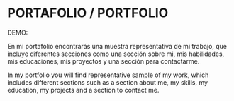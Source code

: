 # PORTAFOLIO / PORTFOLIO

DEMO: 

En mi portafolio encontrarás una muestra representativa de mi trabajo, que incluye diferentes secciones como una sección sobre mi, mis habilidades, mis educaciones, mis proyectos y una sección para contactarme.

In my portfolio you will find representative sample of my work, which includes different sections such as a section about me, my skills, my education, my projects and a section to contact me.
